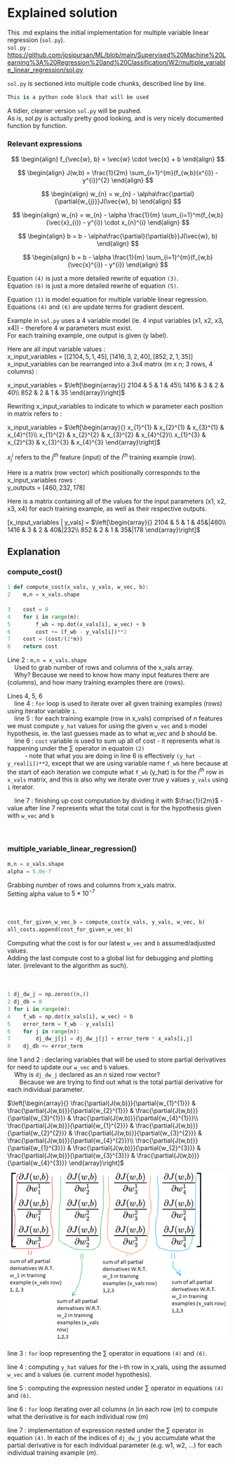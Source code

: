 # Explained solution

This .md explains the initial implementation for multiple variable linear regression (`sol.py`).  
`sol.py` : https://github.com/josipursan/ML/blob/main/Supervised%20Machine%20Learning%3A%20Regression%20and%20Classification/W2/multiple_variable_linear_regression/sol.py  

`sol.py` is sectioned into multiple code chunks, described line by line.  

```python
This is a python code block that will be used
```  

A tidier, cleaner version `sol.py` will be pushed.  
As is, sol.py is actually pretty good looking, and is very nicely documented function by function.  
  
### Relevant expressions  
  
$$
\begin{align}
f_{\vec{w}, b} = \vec{w} \cdot \vec{x} + b
\end{align}
$$

$$
\begin{align}
J(w,b) = \frac{1}{2m} \sum_{i=1}^{m}(f_{w,b}(x^{i}) - y^{i})^{2}
\end{align}
$$

$$
\begin{align}
w_{n} = w_{n} - \alpha\frac{\partial}{\partial{w_{j}}}J(\vec{w}, b)
\end{align}
$$

$$
\begin{align}
w_{n} = w_{n} - \alpha \frac{1}{m} \sum_{i=1}^m(f_{w,b}(\vec{x}_{i}) - y^{i}) \cdot x_{n}^{i}
\end{align}
$$

$$
\begin{align}
b = b - \alpha\frac{\partial}{\partial{b}}J(\vec{w}, b)
\end{align}
$$

$$
\begin{align}
b = b - \alpha \frac{1}{m} \sum_{i=1}^{m}(f_{w,b}(\vec{x}^{i}) - y^{i})
\end{align}
$$

Equation `(4)` is just a more detailed rewrite of equation `(3)`.  
Equation `(6)` is just a more detailed rewrite of equation `(5)`.  

Equation `(1)` is model equation for multiple variable linear regression.  
Equations `(4)` and `(6)` are update terms for gradient descent.  

Example in `sol.py` uses a 4 variable model (ie. 4 input variables (x1, x2, x3, x4)) - therefore 4 w parameters must exist.  
For each training example, one output is given (y label).  

<!-- Example of a conventional looking matrix
$$
\begin{pmatrix}
  a & b & c \\
  d & e & f \\
  g & h & i
\end{pmatrix}
$$
-->
  
Here are all input variable values :  
x_input_variables = $[[2104, 5, 1, 45], [1416, 3, 2, 40], [852, 2, 1, 35]]$  
x_input_variables can be rearranged into a 3x4 matrix (m x n; 3 rows, 4 columns) :  
  
x_input_variables = $\left[\begin{array}{}
                    2104 & 5 & 1 & 45\\
                    1416 & 3 & 2 & 40\\
                    852 & 2 & 1 & 35
                    \end{array}\right]$  

Rewriting x_input_variables to indicate to which w parameter each position in matrix refers to :  
  
x_input_variables = $\left[\begin{array}{}
                    x_{1}^{1} & x_{2}^{1} & x_{3}^{1} & x_{4}^{1}\\
                    x_{1}^{2} & x_{2}^{2} & x_{3}^{2} & x_{4}^{2}\\
                    x_{1}^{3} & x_{2}^{3} & x_{3}^{3} & x_{4}^{3}
                    \end{array}\right]$  
  
$x_{j}^{i}$ refers to the $j^{th}$ feature (input) of the $i^{th}$ training example (row).  
  
Here is a matrix (row vector) which positionally corresponds to the x_input_variables rows :  
y_outputs = $[460, 232, 178]$  


Here is a matrix containing all of the values for the input parameters (x1, x2, x3, x4) for each training example, as well as their respective outputs.  

[x_input_variables | y_vals] = $\left[\begin{array}{}
                                2104 & 5 & 1 & 45&|460\\
                                1416 & 3 & 2 & 40&|232\\
                                852 & 2 & 1 & 35&|178
                                \end{array}\right]$  

## Explanation
### compute_cost()
```python  
1 def compute_cost(x_vals, y_vals, w_vec, b):
2    m,n = x_vals.shape

3    cost = 0
4    for i in range(m):
5        f_wb = np.dot(x_vals[i], w_vec) + b
6        cost += (f_wb - y_vals[i])**2
7    cost = (cost/(2*m))
8    return cost
```

Line 2 : `m,n = x_vals.shape`  
&nbsp;&nbsp;&nbsp; Used to grab number of rows and columns of the x_vals array.  
&nbsp;&nbsp;&nbsp; Why? Because we need to know how many input features there are (columns), and how many training examples there are (rows).  
  
Lines 4, 5, 6  
&nbsp;&nbsp;&nbsp; line 4 : `for` loop is used to iterate over all given training examples (rows) using iterator variable `i`.  
&nbsp;&nbsp;&nbsp; line 5 : for each training example (row in x_vals) comprised of *n* features we must compute `y_hat` values for using the given `w_vec` and `b` model hypothesis, ie. the last guesses made as to what *w_vec* and *b* should be.  
&nbsp;&nbsp;&nbsp; line 6 : `cost` variable is used to sum up all of cost - it represents what is happening under the $\sum$ operator in equatoin `(2)`  
&nbsp;&nbsp;&nbsp;&nbsp;&nbsp;&nbsp;&nbsp;&nbsp;&nbsp; - note that what you are doing in line 6 is effectively `(y_hat - y_real[i])**2`, except that we are using variable name `f_wb` here because at the start of each iteration we compute what `f_wb` (y_hat) is for the $i^{th}$ row in `x_vals` matrix, and this is also why we iterate over true y values `y_vals` using `i` iterator.  
  
&nbsp;&nbsp;&nbsp; line 7 : finishing up cost computation by dividing it with $\frac{1}{2m}$ - value after line 7 represents what the total cost is for the hypothesis given with `w_vec` and `b`  
<br></br>  
  
### multiple_variable_linear_regression()  
```python
m,n = x_vals.shape
alpha = 5.0e-7
```  
Grabbing number of rows and columns from x_vals matrix.  
Setting alpha value to $5 * 10^{-7}$  
<br></br>

```python
cost_for_given_w_vec_b = compute_cost(x_vals, y_vals, w_vec, b)
all_costs.append(cost_for_given_w_vec_b)
```
Computing what the cost is for our latest `w_vec` and `b` assumed/adjusted values.  
Adding the last compute cost to a global list for debugging and plotting later. (irrelevant to the algorithm as such).  
<br></br>  
  
```python
1 dj_dw_j = np.zeros((n,))
2 dj_db = 0
3 for i in range(m):
4    f_wb = np.dot(x_vals[i], w_vec) + b
5    error_term = f_wb - y_vals[i]
6    for j in range(n):
7        dj_dw_j[j] = dj_dw_j[j] + error_term * x_vals[i,j]
8    dj_db += error_term
```  
line 1 and 2 : declaring variables that will be used to store partial derivatives for need to update our `w_vec` and `b` values.  
&nbsp;&nbsp;&nbsp;&nbsp;Why is `dj_dw_j` declared as an *n* sized row vector?  
&nbsp;&nbsp;&nbsp;&nbsp;&nbsp;&nbsp; Because we are trying to find out what is the total partial derivative for each individual parameter.  

$\left[\begin{array}{}
\frac{\partial{J(w,b)}}{\partial{w_{1}^{1}}} & \frac{\partial{J(w,b)}}{\partial{w_{2}^{1}}} & \frac{\partial{J(w,b)}}{\partial{w_{3}^{1}}} & \frac{\partial{J(w,b)}}{\partial{w_{4}^{1}}}\\
\frac{\partial{J(w,b)}}{\partial{w_{1}^{2}}} & \frac{\partial{J(w,b)}}{\partial{w_{2}^{2}}} & \frac{\partial{J(w,b)}}{\partial{w_{3}^{2}}} & \frac{\partial{J(w,b)}}{\partial{w_{4}^{2}}}\\
\frac{\partial{J(w,b)}}{\partial{w_{1}^{3}}} & \frac{\partial{J(w,b)}}{\partial{w_{2}^{3}}} & \frac{\partial{J(w,b)}}{\partial{w_{3}^{3}}} & \frac{\partial{J(w,b)}}{\partial{w_{4}^{3}}}
\end{array}\right]$

!["Image of a matrix containing all partial derivatives terms for each w parameter in each training example (matrix row)"](../screenshots/partial_derivatives_matrix.png "Image of a matrix containing all partial derivatives terms for each w parameter in each training example (matrix row)")

line 3 : `for` loop representing the $\sum$ operator in equations `(4)` and `(6)`.  
  
line 4 : computing `y_hat` values for the i-th row in x_vals, using the assumed `w_vec` and `b` values (ie. current model hypothesis).  
  
line 5 : computing the expression nested under $\sum$ operator in equations `(4)` and `(6)`.  
  
line 6 : `for` loop iterating over all columns (*n* )in each row (*m*) to compute what the derivative is for each individual row (*m*)  
  
line 7 : implementation of expression nested under the $\sum$ operator in equation `(4)`. In each of the indices of `dj_dw_j` you accumulate what the partial derivative is for each individual parameter (e.g. w1, w2, ...) for each individual training example (*m*).  



